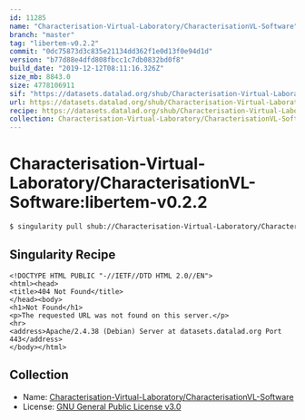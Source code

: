 ```yaml
---
id: 11285
name: "Characterisation-Virtual-Laboratory/CharacterisationVL-Software"
branch: "master"
tag: "libertem-v0.2.2"
commit: "0dc75873d3c835e21134dd362f1e0d13f0e94d1d"
version: "b77d88e4dfd808fbcc1c7db0832bd0f8"
build_date: "2019-12-12T08:11:16.326Z"
size_mb: 8843.0
size: 4778106911
sif: "https://datasets.datalad.org/shub/Characterisation-Virtual-Laboratory/CharacterisationVL-Software/libertem-v0.2.2/2019-12-12-0dc75873-b77d88e4/b77d88e4dfd808fbcc1c7db0832bd0f8.sif"
url: https://datasets.datalad.org/shub/Characterisation-Virtual-Laboratory/CharacterisationVL-Software/libertem-v0.2.2/2019-12-12-0dc75873-b77d88e4/
recipe: https://datasets.datalad.org/shub/Characterisation-Virtual-Laboratory/CharacterisationVL-Software/libertem-v0.2.2/2019-12-12-0dc75873-b77d88e4/Singularity
collection: Characterisation-Virtual-Laboratory/CharacterisationVL-Software
---
```


# Characterisation-Virtual-Laboratory/CharacterisationVL-Software:libertem-v0.2.2

```bash
$ singularity pull shub://Characterisation-Virtual-Laboratory/CharacterisationVL-Software:libertem-v0.2.2
```

## Singularity Recipe

```singularity
<!DOCTYPE HTML PUBLIC "-//IETF//DTD HTML 2.0//EN">
<html><head>
<title>404 Not Found</title>
</head><body>
<h1>Not Found</h1>
<p>The requested URL was not found on this server.</p>
<hr>
<address>Apache/2.4.38 (Debian) Server at datasets.datalad.org Port 443</address>
</body></html>
```

## Collection

 - Name: [Characterisation-Virtual-Laboratory/CharacterisationVL-Software](https://github.com/Characterisation-Virtual-Laboratory/CharacterisationVL-Software)
 - License: [GNU General Public License v3.0](https://api.github.com/licenses/gpl-3.0)

